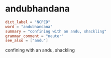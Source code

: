 # andubhandana

``` toml
dict_label = "NCPED"
word = "andubhandana"
summary = "confining with an andu, shackling"
grammar_comment = "neuter"
see_also = ["andu"]
```

confining with an andu, shackling

